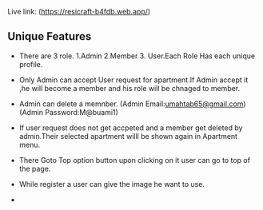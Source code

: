 

Live link: (https://resicraft-b4fdb.web.app/)


## Unique Features

- There are 3 role. 1.Admin 2.Member 3. User.Each Role Has each unique profile.
- Only Admin can accept User request for apartment.If Admin accept it ,he will become a member and his role will be chnaged to member.
- Admin can delete a memnber.
  (Admin Email:umahtab65@gmail.com)
   (Admin Password:M@buami1)
  
- If user request does not get accpeted and a member get deleted by admin.Their selected apartment willl be shown again in Apartment menu.
- There Goto Top option button upon clicking on it user can go to top of the page.
- While register a user can give the image he want to use.
- 



